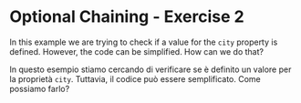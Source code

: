 # Optional Chaining - Exercise 2



In this example we are trying to check if a value for the `city` property is defined. However, the code can be simplified. How can we do that?

In questo esempio stiamo cercando di verificare se è definito un valore per la proprietà `city`. Tuttavia, il codice può essere semplificato. Come possiamo farlo?